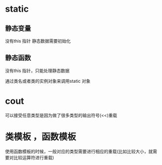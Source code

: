 # static

## 静态变量 
没有this 指针
静态数据需要初始化


## 静态函数
没有this 指针，只能处理静态数据

通过类名或者类的实例对象来调用static 对象

# cout
可以接受任意类型是因为做了很多类型的输出符号(<<)重载


# 类模板 ，函数模板

使用函数模板的时候，一般对应的类型需要进行相应的重载(比如比较大小，就需要对比较运算符进行重载)